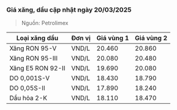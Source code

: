 
### Giá xăng, dầu cập nhật ngày 20/03/2025
> Nguồn: Petrolimex

| Loại xăng dầu     | Đơn vị | Giá vùng 1 | Giá vùng 2 |
|-------------------|--------|------------|------------|
| Xăng RON 95-V     | VND/L  |     20.460 |     20.860 |
| Xăng RON 95-III   | VND/L  |     20.080 |     20.480 |
| Xăng E5 RON 92-II | VND/L  |     19.690 |     20.080 |
| DO 0,001S-V       | VND/L  |     18.430 |     18.790 |
| DO 0,05S-II       | VND/L  |     17.890 |     18.240 |
| Dầu hỏa 2-K       | VND/L  |     18.110 |     18.470 |
